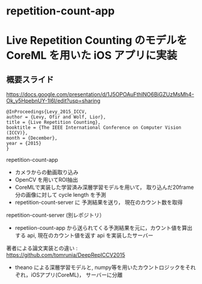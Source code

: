 # repetition-count-app


# Live Repetition Counting のモデルを CoreML を用いた iOS アプリに実装

## 概要スライド
https://docs.google.com/presentation/d/1J5OPOAuFthINO6BiGZUzMsMh4-Ok_y5HpebnUY-1l6I/edit?usp=sharing

```
@InProceedings{Levy_2015_ICCV,
author = {Levy, Ofir and Wolf, Lior},
title = {Live Repetition Counting},
booktitle = {The IEEE International Conference on Computer Vision (ICCV)},
month = {December},
year = {2015}
}
```

repetition-count-app
- カメラからの動画取り込み
- OpenCV を用いてROI抽出
- CoreMLで実装した学習済み深層学習モデルを用いて， 取り込んだ20frame 分の画像に対して cycle length を予測
- repetition-count-server に 予測結果を送り， 現在のカウント数を取得

repetition-count-server (別レポジトリ）
- repetiion-count-app から送られてくる予測結果を元に，カウント値を算出する api, 現在のカウント値を返す api を実装したサーバー


著者による論文実装との違い : https://github.com/tomrunia/DeepRepICCV2015
- theano による深層学習モデルと, numpy等を用いたカウントロジックをそれぞれ，iOSアプリ(CoreML)， サーバーに分離
